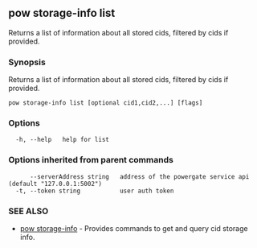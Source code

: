 ## pow storage-info list

Returns a list of information about all stored cids, filtered by cids if provided.

### Synopsis

Returns a list of information about all stored cids, filtered by cids if provided.

```
pow storage-info list [optional cid1,cid2,...] [flags]
```

### Options

```
  -h, --help   help for list
```

### Options inherited from parent commands

```
      --serverAddress string   address of the powergate service api (default "127.0.0.1:5002")
  -t, --token string           user auth token
```

### SEE ALSO

-   [pow storage-info](pow_storage-info.md) - Provides commands to get and query cid storage info.
